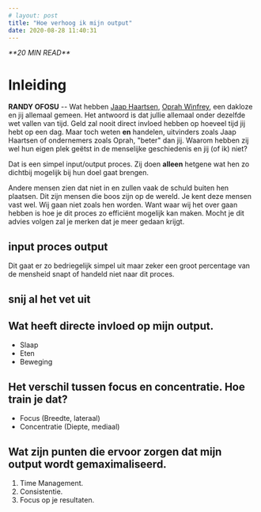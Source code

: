```yaml
---
# layout: post
title: "Hoe verhoog ik mijn output"
date: 2020-08-28 11:40:31
---
```


<link rel="stylesheet" href="https://cdnjs.cloudflare.com/ajax/libs/font-awesome/4.7.0/css/font-awesome.min.css">
<i class="fa fa-clock-o" aria-hidden="true" style="fontsize:20px"> **20 MIN READ**</i>

# Inleiding

**RANDY OFOSU** -- Wat hebben <a href="https://nl.wikipedia.org/wiki/Jaap_Haartsen">Jaap Haartsen</a>, <a href="https://nl.wikipedia.org/wiki/Oprah_Winfrey" target="_blank">Oprah Winfrey</a>, een dakloze en jij allemaal gemeen. Het antwoord is dat jullie allemaal onder dezelfde wet vallen van tijd. Geld zal nooit direct invloed hebben op hoeveel tijd jij hebt op een dag. Maar toch weten **en** handelen, uitvinders zoals Jaap Haartsen of ondernemers zoals Oprah, "beter" dan jij. Waarom hebben zij wel hun eigen plek geëtst in de menselijke geschiedenis en jij (of ik) niet? 

Dat is een simpel input/output proces. Zij doen **alleen** hetgene wat hen zo dichtbij mogelijk bij hun doel gaat brengen. 

Andere mensen zien dat niet in en zullen vaak de schuld buiten hen plaatsen. Dit zijn mensen die boos zijn op de wereld. Je kent deze mensen vast wel. Wij gaan niet zoals hen worden. Want waar wij het over gaan hebben is hoe je dit proces zo efficiënt mogelijk kan maken. Mocht je dit advies volgen zal je merken dat je meer gedaan krijgt. 

## input proces output
Dit gaat er zo bedriegelijk simpel uit maar zeker een groot percentage van de mensheid snapt of handeld niet naar dit proces. 

## snij al het vet uit

## Wat heeft directe invloed op mijn output.
- Slaap
- Eten
- Beweging

## Het verschil tussen focus en concentratie. Hoe train je dat?
- Focus (Breedte, lateraal)
- Concentratie (Diepte, mediaal)

## Wat zijn punten die ervoor zorgen dat mijn output wordt gemaximaliseerd. 
1. Time Management.
2. Consistentie.
3. Focus op je resultaten.